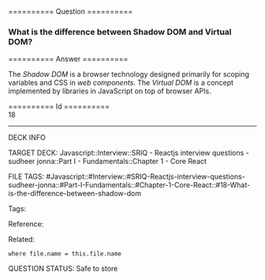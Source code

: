 ========== Question ==========  

### What is the difference between Shadow DOM and Virtual DOM?  

========== Answer ==========  

The _Shadow DOM_ is a browser technology designed primarily for scoping
variables and CSS in _web components_. The _Virtual DOM_ is a concept
implemented by libraries in JavaScript on top of browser APIs.

========== Id ==========  
18

---

DECK INFO

TARGET DECK: Javascript::Interview::SRIQ - Reactjs interview questions - sudheer jonna::Part I - Fundamentals::Chapter 1 - Core React

FILE TAGS: #Javascript::#Interview::#SRIQ-Reactjs-interview-questions-sudheer-jonna::#Part-I-Fundamentals::#Chapter-1-Core-React::#18-What-is-the-difference-between-shadow-dom

Tags:

Reference:

Related:

```dataview
where file.name = this.file.name
```
QUESTION STATUS: Safe to store
